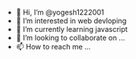 - 👋 Hi, I’m @yogesh1222001
- 👀 I’m interested in web devloping
- 🌱 I’m currently learning javascript
- 💞️ I’m looking to collaborate on ...
- 📫 How to reach me ...

<!---
yogesh1222001/yogesh1222001 is a ✨ special ✨ repository because its `README.md` (this file) appears on your GitHub profile.
You can click the Preview link to take a look at your changes.
--->
